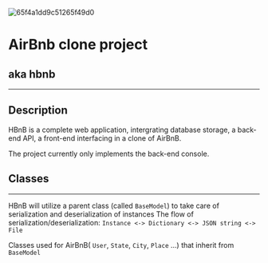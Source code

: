 ![65f4a1dd9c51265f49d0](https://user-images.githubusercontent.com/106752359/203476198-b6f72e90-91ba-45a7-bf8b-bcb722439fc1.png)

# AirBnb clone project
## aka hbnb

---

## Description 

HBnB is a complete web application, intergrating database storage, 
a back-end API, a front-end interfacing in a clone of AirBnB.

The project currently only implements the back-end console.

## Classes

---

HBnB will utilize a parent class (called `BaseModel`) to take care of serialization
and deserialization of instances
The flow of serialization/deserialization:
`Instance <-> Dictionary <-> JSON string <-> File`

Classes used for AirBnB( `User`, `State`, `City`, `Place` ...) that inherit from `BaseModel`
